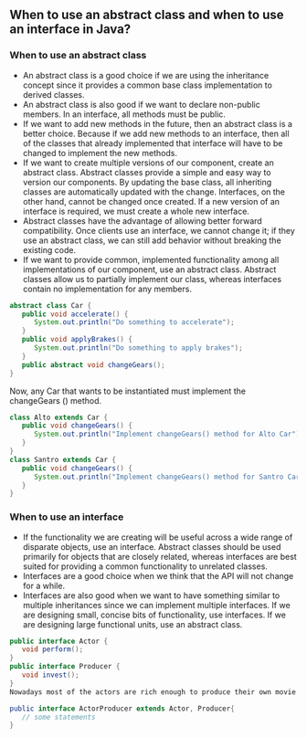 ## When to use an abstract class and when to use an interface in Java?

### When to use an abstract class

-   An abstract class is a good choice if we are using the inheritance concept since it provides a common base class implementation to derived classes.
-   An abstract class is also good if we want to declare non-public members. In an interface, all methods must be public.
-   If we want to add new methods in the future, then an abstract class is a better choice. Because if we add new methods to an interface, then all of the classes that already implemented that interface will have to be changed to implement the new methods.
-   If we want to create multiple versions of our component, create an abstract class. Abstract classes provide a simple and easy way to version our components. By updating the base class, all inheriting classes are automatically updated with the change. Interfaces, on the other hand, cannot be changed once created. If a new version of an interface is required, we must create a whole new interface.
-   Abstract classes have the advantage of allowing better forward compatibility. Once clients use an interface, we cannot change it; if they use an abstract class, we can still add behavior without breaking the existing code.
-   If we want to provide common, implemented functionality among all implementations of our component, use an abstract class. Abstract classes allow us to partially implement our class, whereas interfaces contain no implementation for any members.

```java
abstract class Car {
   public void accelerate() {
      System.out.println("Do something to accelerate");
   }
   public void applyBrakes() {
      System.out.println("Do something to apply brakes");
   }
   public abstract void changeGears();
}
```

Now, any Car that wants to be instantiated must implement the changeGears () method.

```java
class Alto extends Car {
   public void changeGears() {
      System.out.println("Implement changeGears() method for Alto Car");
   }
}
class Santro extends Car {
   public void changeGears() {
      System.out.println("Implement changeGears() method for Santro Car");
   }
}
```

### When to use an interface

-   If the functionality we are creating will be useful across a wide range of disparate objects, use an interface. Abstract classes should be used primarily for objects that are closely related, whereas interfaces are best suited for providing a common functionality to unrelated classes.
-   Interfaces are a good choice when we think that the API will not change for a while.
-   Interfaces are also good when we want to have something similar to multiple inheritances since we can implement multiple interfaces.
    If we are designing small, concise bits of functionality, use interfaces. If we are designing large functional units, use an abstract class.

```java
public interface Actor {
   void perform();
}
public interface Producer {
   void invest();
}
Nowadays most of the actors are rich enough to produce their own movie. If we are using interfaces rather than abstract classes, we can implement both Actor and Producer. Also, we can define a new ActorProducer interface that extends both.

public interface ActorProducer extends Actor, Producer{
   // some statements
}
```
